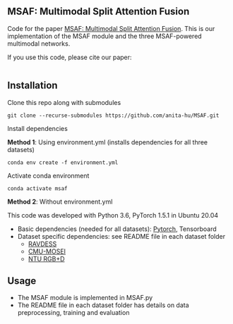 ## MSAF: Multimodal Split Attention Fusion

Code for the paper [MSAF: Multimodal Split Attention Fusion](). This is our implementation of the MSAF module and the three MSAF-powered multimodal networks. 

If you use this code, please cite our paper:
```

```

## Installation
Clone this repo along with submodules
```
git clone --recurse-submodules https://github.com/anita-hu/MSAF.git
```
Install dependencies

**Method 1**: Using environment.yml (installs dependencies for all three datasets)
```
conda env create -f environment.yml
```
Activate conda environment
```
conda activate msaf
```

**Method 2**: Without environment.yml

This code was developed with Python 3.6, PyTorch 1.5.1 in Ubuntu 20.04
- Basic dependencies (needed for all datasets): [Pytorch](https://pytorch.org/get-started/previous-versions/), Tensorboard
- Dataset specific dependencies: see README file in each dataset folder
    - [RAVDESS](ravdess/README.md)
    - [CMU-MOSEI](cmu_mosei/README.md)
    - [NTU RGB+D](ntu_rgb_d/README.md)

## Usage
- The MSAF module is implemented in MSAF.py
- The README file in each dataset folder has details on data preprocessing, training and evaluation
